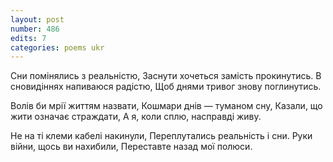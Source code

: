 ```yaml
---
layout: post
number: 486
edits: 7
categories: poems ukr
---
```


Сни помінялись з реальністю,
Заснути хочеться замість прокинутись.
В сновидіннях напиваюся радістю,
Щоб днями тривог знову поглинутись.

Волів би мрії життям назвати,
Кошмари днів — туманом сну,
Казали, що жити означає страждати,
А я, коли сплю, насправді живу.

Не на ті клеми кабелі накинули,
Переплутались реальність і сни.
Руки війни, щось ви нахибили,
Переставте назад мої полюси.
